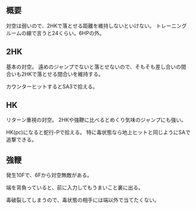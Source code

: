 ## 概要

対空は弱いので、2HKで落とせる距離を維持しないといけない。
トレーニングルームの線で言うと24くらい。6HPの外。

## 2HK

基本の対空。
遠めのジャンプでないと落とせないので、そもそも差し合いの間合いも2HKで落とせる間合いを維持する。

カウンターヒットするとSA3で拾える。

## HK

リターン重視の対空。
2HKや強鞭に比べるとめくり気味のジャンプにも強い。

HK(pc)になると蛇行-Pで拾える。
特に毒状態なら地上ヒットと同じようにSAで追撃できる。

## 強鞭

発生10Fで、6Fから対空無敵がある。

端を背負っていると、前に入力してもうまいこと裏に出る。

毒破裂してしまうので、毒状態の相手には端以外で当てたくない。
